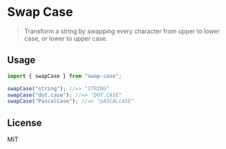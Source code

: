 # Swap Case

> Transform a string by swapping every character from upper to lower case, or lower to upper case.

## Usage

```js
import { swapCase } from "swap-case";

swapCase("string"); //=> "STRING"
swapCase("dot.case"); //=> "DOT.CASE"
swapCase("PascalCase"); //=> "pASCALcASE"
```

## License

MIT
